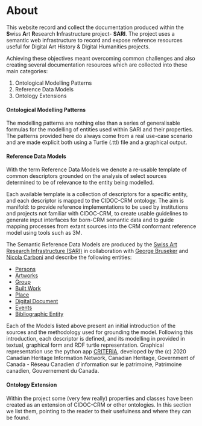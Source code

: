 # About

This website record and collect the documentation produced within the **S**wiss **A**rt **R**esearch **I**nfrastructure project- **SARI**. The project uses a semantic web infrastructure to record and expose reference resources useful for Digital Art History & Digital Humanities projects. 

Achieving these objectives meant overcoming common challenges and also creating several documentation resources which are collected into these main categories:

1. Ontological Modelling Patterns
2. Reference Data Models
3. Ontology Extensions

#### Ontological Modelling Patterns

The modelling patterns are nothing else than a series of generalisable formulas for the modelling of entities used within SARI and their properties. The patterns provided here do always come from a real use-case scenario and are made explicit both using a Turtle (.ttl) file and a graphical output.

#### Reference Data Models

With the term Reference Data Models we denote a re-usable template of common descriptors grounded on the analysis of select sources determined to be of relevance to the entity being modelled.  

Each available template is a collection of descriptors for a specific entity, and each descriptor is mapped to the CIDOC-CRM ontology. The aim is manifold: to provide reference implementations to be used by institutions and projects not familiar with CIDOC-CRM, to create usable guidelines to generate input interfaces for born-CRM semantic data and to guide mapping processes from extant sources into the CRM conformant reference model using tools such as 3M. 

The Semantic Reference Data Models are produced by the [Swiss Art Research Infrastructure (SARI)](https://swissartresearch.net) in collaboration with [George Bruseker](https://twitter.com/GBruseker) and [Nicola Carboni](https://twitter.com/wlpbloyd) and describe the following entities: 

+ [Persons](et/persons.md)
+ [Artworks](et/artwork.md)
+ [Group](et/group.md)
+ [Built Work](et/built_work.md)
+ [Place](et/place.md)
+ [Digital Document](et/do.md)
+ [Events](et/event.md)
+ [Bibliographic Entity](et/bibliographic_item.md)

Each of the Models listed above present an initial introduction of the sources and the methodology used for grounding the model. Following this introduction, each descriptor is defined, and its modelling in provided in textual, graphical form and RDF turtle representation.
Graphical representation use the python app [CRITERIA](https://github.com/chin-rcip/CRITERIA), developed by the (c) 2020 Canadian Heritage Information Network, Canadian Heritage, Government of Canada - Réseau Canadien d'information sur le patrimoine, Patrimoine canadien, Gouvernement du Canada.

#### Ontology Extension

Within the project some (very few really) properties and classes have been created as an extension of CIDOC-CRM or other ontologies. In this section we list them, pointing to the reader to their usefulness and where they can be found.
